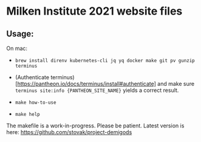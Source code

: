 # Milken Institute 2021 website files

## Usage:

On mac:

- `brew install direnv kubernetes-cli jq yq docker make git pv gunzip terminus`

- (Authenticate terminus)[https://pantheon.io/docs/terminus/install#authenticate] and make sure `terminus site:info {PANTHEON_SITE_NAME}` yields a correct result.

- `make how-to-use`

- `make help`


The makefile is a work-in-progress. Please be patient. Latest version is here: https://github.com/stovak/project-demigods
